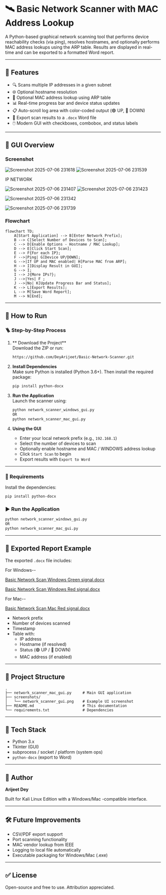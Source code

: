 # 🛰️ Basic Network Scanner with MAC Address Lookup

A Python-based graphical network scanning tool that performs device reachability checks (via ping), resolves hostnames, and optionally performs MAC address lookups using the ARP table. Results are displayed in real-time and can be exported to a formatted Word report.

---

## 📌 Features

- 🔍 Scans multiple IP addresses in a given subnet
- 🌐 Optional hostname resolution
- 🧭 Optional MAC address lookup using ARP table
- 📊 Real-time progress bar and device status updates
- 📋 Auto-scroll log area with color-coded output (🟢 UP, 🔴 DOWN)
- 📁 Export scan results to a `.docx` Word file
- 🖱️ Modern GUI with checkboxes, combobox, and status labels

---

## 🧱 GUI Overview

### Screenshot


![Screenshot 2025-07-06 231618](https://github.com/user-attachments/assets/35679dab-da81-4f54-8020-b36482d657aa)
![Screenshot 2025-07-06 231539](https://github.com/user-attachments/assets/6a6fc7e1-2f0c-409e-af5b-5dd3da0973bf)

IP  NETWORK

![Screenshot 2025-07-06 231407](https://github.com/user-attachments/assets/cd560680-3f50-41bf-8254-ac89441d628e)
![Screenshot 2025-07-06 231423](https://github.com/user-attachments/assets/9c3f44a8-9ce2-433a-a9cc-aa1ff338a4eb)

![Screenshot 2025-07-06 231342](https://github.com/user-attachments/assets/b1e3c56b-86f8-4c85-8089-09121e46b7b1)

![Screenshot 2025-07-06 231739](https://github.com/user-attachments/assets/60f67317-00d0-42b1-b1fc-7f2decec9d0e)

### Flowchart

```mermaid
flowchart TD;
    A[Start Application] --> B[Enter Network Prefix];
    B --> C[Select Number of Devices to Scan];
    C --> D[Enable Options - Hostname / MAC Lookup];
    D --> E[Click Start Scan];
    E --> F{For each IP};
    F -->|Ping| G[Device UP/DOWN];
    G -->|If UP and MAC enabled| H[Parse MAC from ARP];
    H --> I[Display Result in GUI];
    G --> I;
    I --> J{More IPs?};
    J -->|Yes| F ;
    J -->|No| K[Update Progress Bar and Status];
    K --> L[Export Results];
    L --> M[Save Word Report];
    M --> N[End];

```

---

## 🚀 How to Run

### 🪜 Step-by-Step Process

1. ** Download the Project**\
   Download the ZIP or run:

   ```bash
   https://github.com/DeyArijeet/Basic-Network-Scanner.git
   ```

2. **Install Dependencies**\
   Make sure Python is installed (Python 3.6+). Then install the required package:

   ```bash
   pip install python-docx
   ```

3. **Run the Application**\
   Launch the scanner using:

   ```bash
   python network_scanner_windows_gui.py
   OR
   python network_scanner_mac_gui.py
   ```

4. **Using the GUI**

   - Enter your local network prefix (e.g., `192.168.1`)
   - Select the number of devices to scan
   - Optionally enable hostname and MAC / WINDOWS address lookup
   - Click `Start Scan` to begin
   - Export results with `Export to Word`

---

### 🔧 Requirements

Install the dependencies:

```bash
pip install python-docx
```

### ▶️ Run the Application

```bash
python network_scanner_windows_gui.py
OR
python network_scanner_mac_gui.py
```

---

## 📄 Exported Report Example

The exported `.docx` file includes:

For Windows--

[Basic Network Scan Windows Green signal.docx](https://github.com/user-attachments/files/21095175/Basic.Network.Scan.Windows.Green.signal.docx)

[Basic Network Scan Windows Red signal.docx](https://github.com/user-attachments/files/21095174/Basic.Network.Scan.Windows.Red.signal.docx)

For Mac--


[Basic Network Scan Mac Red signal.docx](https://github.com/user-attachments/files/21095259/Basic.Network.Scan.Mac.Red.signal.docx)



- Network prefix
- Number of devices scanned
- Timestamp
- Table with:
  - IP address
  - Hostname (if resolved)
  - Status (🟢 UP / 🔴 DOWN)
  - MAC address (if enabled)

---

## 📂 Project Structure

```
.
├── network_scanner_mac_gui.py     # Main GUI application
├── screenshots/
│   └── network_scanner_gui.png    # Example UI screenshot
├── README.md                      # This documentation
└── requirements.txt               # Dependencies
```

---

## 🧠 Tech Stack

- Python 3.x
- Tkinter (GUI)
- subprocess / socket / platform (system ops)
- `python-docx` (export to Word)

---

## 📌 Author

**Arijeet Dey**

Built for Kali Linux Edition with a Windows/Mac -compatible interface.

---

## 🛠️ Future Improvements

- CSV/PDF export support
- Port scanning functionality
- MAC vendor lookup from IEEE
- Logging to local file automatically
- Executable packaging for Windows/Mac (.exe)

---

## ✅ License

Open-source and free to use. Attribution appreciated.

